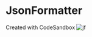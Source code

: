 # JsonFormatter
Created with CodeSandbox
![jf](https://user-images.githubusercontent.com/35140415/198536077-46013bd5-315a-42a9-8952-023e54541fdf.png)
